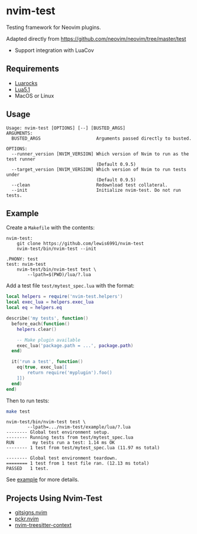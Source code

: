# nvim-test

Testing framework for Neovim plugins.

Adapted directly from https://github.com/neovim/neovim/tree/master/test

- Support integration with LuaCov

## Requirements

- [Luarocks]
- [Lua5.1]
- MacOS or Linux

## Usage

```
Usage: nvim-test [OPTIONS] [--] [BUSTED_ARGS]
ARGUMENTS:
  BUSTED_ARGS                     Arguments passed directly to busted.

OPTIONS:
  --runner_version [NVIM_VERSION] Which version of Nvim to run as the test runner
                                  (Default 0.9.5)
  --target_version [NVIM_VERSION] Which version of Nvim to run tests under
                                  (Default 0.9.5)
  --clean                         Redownload test collateral.
  --init                          Initialize nvim-test. Do not run tests.
```

<!-- links -->
[Busted]: https://lunarmodules.github.io/busted

## Example

Create a `Makefile` with the contents:

```make
nvim-test:
	git clone https://github.com/lewis6991/nvim-test
	nvim-test/bin/nvim-test --init

.PHONY: test
test: nvim-test
	nvim-test/bin/nvim-test test \
		--lpath=$(PWD)/lua/?.lua
```


Add a test file `test/mytest_spec.lua` with the format:

```lua
local helpers = require('nvim-test.helpers')
local exec_lua = helpers.exec_lua
local eq = helpers.eq

describe('my tests', function()
  before_each(function()
    helpers.clear()

    -- Make plugin available
    exec_lua('package.path = ...', package.path)
  end)

  it('run a test', function()
    eq(true, exec_lua[[
        return require('myplugin').foo()
    ]])
  end)
end)
```

Then to run tests:

```bash
make test
```

```
nvim-test/bin/nvim-test test \
        --lpath=.../nvim-test/example/lua/?.lua
-------- Global test environment setup.
-------- Running tests from test/mytest_spec.lua
RUN       my tests run a test: 1.14 ms OK
-------- 1 test from test/mytest_spec.lua (11.97 ms total)

-------- Global test environment teardown.
======== 1 test from 1 test file ran. (12.13 ms total)
PASSED   1 test.
```

See [example](./example) for more details.


## Projects Using Nvim-Test

- [gitsigns.nvim]
- [pckr.nvim]
- [nvim-treesitter-context]

<!-- links -->
[gitsigns.nvim]: https://github.com/lewis6991/gitsigns.nvim
[pckr.nvim]: https://github.com/lewis6991/pckr.nvim
[nvim-treesitter-context]: https://github.com/nvim-treesitter/nvim-treesitter-context
[Luarocks]: https://luarocks.org/
[Lua5.1]: https://www.lua.org/versions.html#5.1
